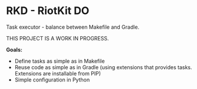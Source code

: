 RKD - RiotKit DO
================

Task executor - balance between Makefile and Gradle.

THIS PROJECT IS A WORK IN PROGRESS.

**Goals:**
- Define tasks as simple as in Makefile
- Reuse code as simple as in Gradle (using extensions that provides tasks. Extensions are installable from PIP)
- Simple configuration in Python

